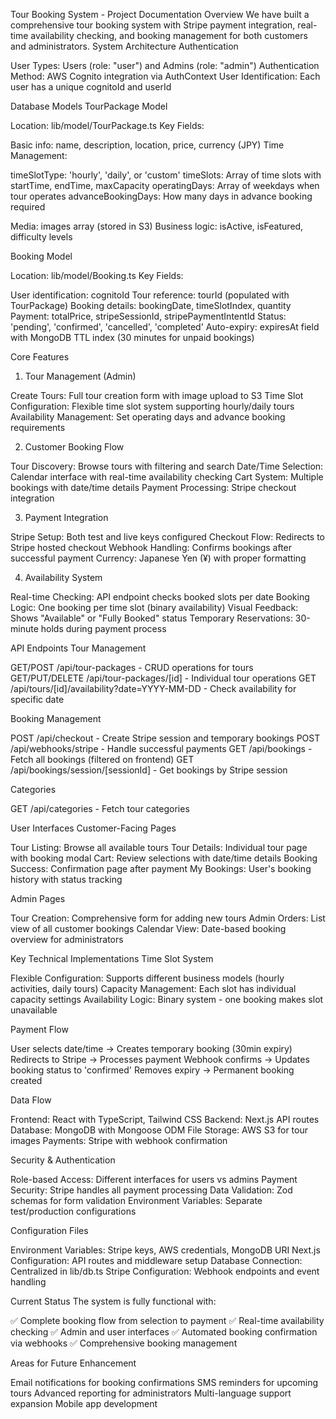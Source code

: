 Tour Booking System - Project Documentation
Overview
We have built a comprehensive tour booking system with Stripe payment integration, real-time availability checking, and booking management for both customers and administrators.
System Architecture
Authentication

User Types: Users (role: "user") and Admins (role: "admin")
Authentication Method: AWS Cognito integration via AuthContext
User Identification: Each user has a unique cognitoId and userId

Database Models
TourPackage Model

Location: lib/model/TourPackage.ts
Key Fields:

Basic info: name, description, location, price, currency (JPY)
Time Management:

timeSlotType: 'hourly', 'daily', or 'custom'
timeSlots: Array of time slots with startTime, endTime, maxCapacity
operatingDays: Array of weekdays when tour operates
advanceBookingDays: How many days in advance booking required


Media: images array (stored in S3)
Business logic: isActive, isFeatured, difficulty levels



Booking Model

Location: lib/model/Booking.ts
Key Fields:

User identification: cognitoId
Tour reference: tourId (populated with TourPackage)
Booking details: bookingDate, timeSlotIndex, quantity
Payment: totalPrice, stripeSessionId, stripePaymentIntentId
Status: 'pending', 'confirmed', 'cancelled', 'completed'
Auto-expiry: expiresAt field with MongoDB TTL index (30 minutes for unpaid bookings)



Core Features
1. Tour Management (Admin)

Create Tours: Full tour creation form with image upload to S3
Time Slot Configuration: Flexible time slot system supporting hourly/daily tours
Availability Management: Set operating days and advance booking requirements

2. Customer Booking Flow

Tour Discovery: Browse tours with filtering and search
Date/Time Selection: Calendar interface with real-time availability checking
Cart System: Multiple bookings with date/time details
Payment Processing: Stripe checkout integration

3. Payment Integration

Stripe Setup: Both test and live keys configured
Checkout Flow: Redirects to Stripe hosted checkout
Webhook Handling: Confirms bookings after successful payment
Currency: Japanese Yen (¥) with proper formatting

4. Availability System

Real-time Checking: API endpoint checks booked slots per date
Booking Logic: One booking per time slot (binary availability)
Visual Feedback: Shows "Available" or "Fully Booked" status
Temporary Reservations: 30-minute holds during payment process

API Endpoints
Tour Management

GET/POST /api/tour-packages - CRUD operations for tours
GET/PUT/DELETE /api/tour-packages/[id] - Individual tour operations
GET /api/tours/[id]/availability?date=YYYY-MM-DD - Check availability for specific date

Booking Management

POST /api/checkout - Create Stripe session and temporary bookings
POST /api/webhooks/stripe - Handle successful payments
GET /api/bookings - Fetch all bookings (filtered on frontend)
GET /api/bookings/session/[sessionId] - Get bookings by Stripe session

Categories

GET /api/categories - Fetch tour categories

User Interfaces
Customer-Facing Pages

Tour Listing: Browse all available tours
Tour Details: Individual tour page with booking modal
Cart: Review selections with date/time details
Booking Success: Confirmation page after payment
My Bookings: User's booking history with status tracking

Admin Pages

Tour Creation: Comprehensive form for adding new tours
Admin Orders: List view of all customer bookings
Calendar View: Date-based booking overview for administrators

Key Technical Implementations
Time Slot System

Flexible Configuration: Supports different business models (hourly activities, daily tours)
Capacity Management: Each slot has individual capacity settings
Availability Logic: Binary system - one booking makes slot unavailable

Payment Flow

User selects date/time → Creates temporary booking (30min expiry)
Redirects to Stripe → Processes payment
Webhook confirms → Updates booking status to 'confirmed'
Removes expiry → Permanent booking created

Data Flow

Frontend: React with TypeScript, Tailwind CSS
Backend: Next.js API routes
Database: MongoDB with Mongoose ODM
File Storage: AWS S3 for tour images
Payments: Stripe with webhook confirmation

Security & Authentication

Role-based Access: Different interfaces for users vs admins
Payment Security: Stripe handles all payment processing
Data Validation: Zod schemas for form validation
Environment Variables: Separate test/production configurations

Configuration Files

Environment Variables: Stripe keys, AWS credentials, MongoDB URI
Next.js Configuration: API routes and middleware setup
Database Connection: Centralized in lib/db.ts
Stripe Configuration: Webhook endpoints and event handling

Current Status
The system is fully functional with:

✅ Complete booking flow from selection to payment
✅ Real-time availability checking
✅ Admin and user interfaces
✅ Automated booking confirmation via webhooks
✅ Comprehensive booking management

Areas for Future Enhancement

Email notifications for booking confirmations
SMS reminders for upcoming tours
Advanced reporting for administrators
Multi-language support expansion
Mobile app development